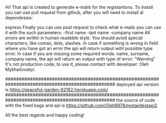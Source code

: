 Hi! That api is created to generate e-mails for the registartions. To install you can use pull request from github, after you will need to install al dependesies:

express 
Finally you can use post request to check what e-mails you can use it with the such parameters: 
-first name 
-last name 
-company name 
All errors are writtin in human readeble style. 
You should avoid special characters, like comas, dots, slashes. 
In case if something is wrong in field where you have got an error the api will return output wiht possible type error. 
In case if you are missing some required words: 
name, surname, company name, 
the api will return an output with type of error: 
"Warning" It's not production code, to use it, please contact with developer: Oleh Mykhailovskyi. 

################################################################################################
deployed api version is https://peaceful-garden-62162.herokuapp.com/
################################################################################################
the source of code with the fixed bags and api is https://github.com/Oleh8978/restapitestapi2

All the best regards and happy coding!
